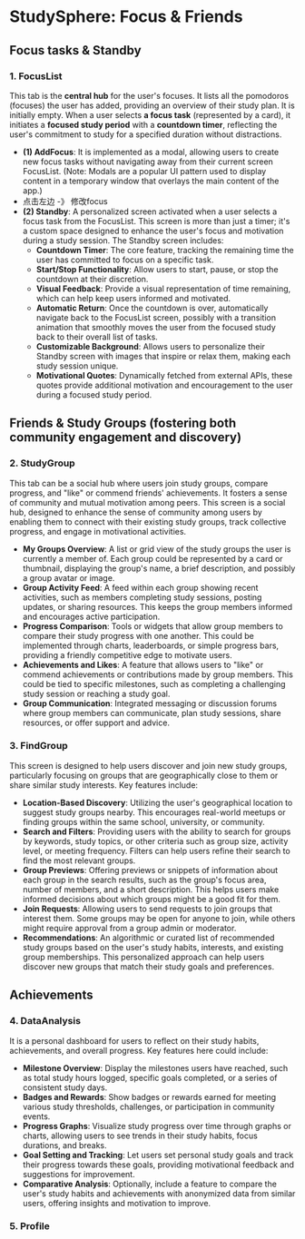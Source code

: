 # StudySphere: Focus & Friends

## Focus tasks & Standby
### 1. FocusList 
This tab is the **central hub** for the user's focuses. It lists all the pomodoros (focuses) the user has added, providing an overview of their study plan. It is initially empty. When a user selects **a focus task** (represented by a card), it initiates a **focused study period** with a **countdown timer**, reflecting the user's commitment to study for a specified duration without distractions.
  * **(1) AddFocus**: It is implemented as a modal, allowing users to create new focus tasks without navigating away from their current screen FocusList. (Note: Modals are a popular UI pattern used to display content in a temporary window that overlays the main content of the app.)
  * 点击左边 -》 修改focus
  * **(2) Standby**: A personalized screen activated when a user selects a focus task from the FocusList. This screen is more than just a timer; it's a custom space designed to enhance the user's focus and motivation during a study session. The Standby screen includes:
    * **Countdown Timer**: The core feature, tracking the remaining time the user has committed to focus on a specific task.
    * **Start/Stop Functionality**: Allow users to start, pause, or stop the countdown at their discretion.
    * **Visual Feedback**: Provide a visual representation of time remaining, which can help keep users informed and motivated.
    * **Automatic Return**: Once the countdown is over, automatically navigate back to the FocusList screen, possibly with a transition animation that smoothly moves the user from the focused study back to their overall list of tasks.
    * **Customizable Background**: Allows users to personalize their Standby screen with images that inspire or relax them, making each study session unique.
    * **Motivational Quotes**: Dynamically fetched from external APIs, these quotes provide additional motivation and encouragement to the user during a focused study period.
   
## Friends & Study Groups (fostering both community engagement and discovery)
### 2. StudyGroup
This tab can be a social hub where users join study groups, compare progress, and "like" or commend friends' achievements. It fosters a sense of community and mutual motivation among peers. This screen is a social hub, designed to enhance the sense of community among users by enabling them to connect with their existing study groups, track collective progress, and engage in motivational activities. 
  * **My Groups Overview**: A list or grid view of the study groups the user is currently a member of. Each group could be represented by a card or thumbnail, displaying the group's name, a brief description, and possibly a group avatar or image.
  * **Group Activity Feed**: A feed within each group showing recent activities, such as members completing study sessions, posting updates, or sharing resources. This keeps the group members informed and encourages active participation.
  * **Progress Comparison**: Tools or widgets that allow group members to compare their study progress with one another. This could be implemented through charts, leaderboards, or simple progress bars, providing a friendly competitive edge to motivate users.
  * **Achievements and Likes**: A feature that allows users to "like" or commend achievements or contributions made by group members. This could be tied to specific milestones, such as completing a challenging study session or reaching a study goal.
  * **Group Communication**: Integrated messaging or discussion forums where group members can communicate, plan study sessions, share resources, or offer support and advice.
### 3. FindGroup
This screen is designed to help users discover and join new study groups, particularly focusing on groups that are geographically close to them or share similar study interests. Key features include:
  * **Location-Based Discovery**: Utilizing the user's geographical location to suggest study groups nearby. This encourages real-world meetups or finding groups within the same school, university, or community.
  * **Search and Filters**: Providing users with the ability to search for groups by keywords, study topics, or other criteria such as group size, activity level, or meeting frequency. Filters can help users refine their search to find the most relevant groups.
  * **Group Previews**: Offering previews or snippets of information about each group in the search results, such as the group's focus area, number of members, and a short description. This helps users make informed decisions about which groups might be a good fit for them.
  * **Join Requests**: Allowing users to send requests to join groups that interest them. Some groups may be open for anyone to join, while others might require approval from a group admin or moderator.
  * **Recommendations**: An algorithmic or curated list of recommended study groups based on the user's study habits, interests, and existing group memberships. This personalized approach can help users discover new groups that match their study goals and preferences.

## Achievements
### 4. DataAnalysis
It is a personal dashboard for users to reflect on their study habits, achievements, and overall progress. Key features here could include:
  * **Milestone Overview**: Display the milestones users have reached, such as total study hours logged, specific goals completed, or a series of consistent study days.
  * **Badges and Rewards**: Show badges or rewards earned for meeting various study thresholds, challenges, or participation in community events.
  * **Progress Graphs**: Visualize study progress over time through graphs or charts, allowing users to see trends in their study habits, focus durations, and breaks.
  * **Goal Setting and Tracking**: Let users set personal study goals and track their progress towards these goals, providing motivational feedback and suggestions for improvement.
  * **Comparative Analysis**: Optionally, include a feature to compare the user's study habits and achievements with anonymized data from similar users, offering insights and motivation to improve.

### 5. Profile
